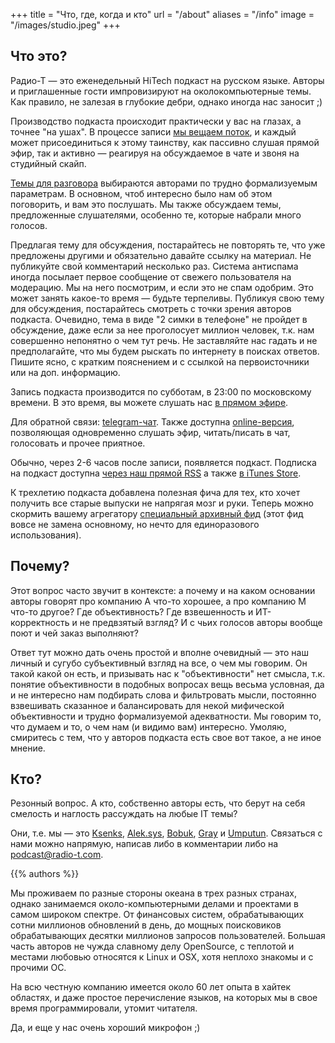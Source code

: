 +++
title = "Что, где, когда и кто"
url = "/about"
aliases = "/info"
image = "/images/studio.jpeg"
+++

## Что это?

Радио-Т — это еженедельный HiTech подкаст на русском языке. Авторы и приглашенные гости импровизируют на околокомпьютерные темы. Как правило, не залезая в глубокие дебри, однако иногда нас заносит ;)

Производство подкаста происходит практически у вас на глазах, а точнее "на ушах". В процессе записи [мы вещаем поток](/online), и каждый может присоединиться к этому таинству, как пассивно слушая прямой эфир, так и активно — реагируя на обсуждаемое в чате и звоня на студийный скайп.

[Темы для разговора](http://news.radio-t.com) выбираются авторами по трудно формализуемым параметрам. В основном, чтоб интересно было нам об этом поговорить, и вам это послушать. Мы также обсуждаем темы, предложенные слушателями, особенно те, которые набрали много голосов.

Предлагая тему для обсуждения, постарайтесь не повторять те, что уже предложены другими и обязательно давайте ссылку на материал. Не публикуйте свой комментарий несколько раз. Система антиспама иногда посылает первое сообщение от свежего пользователя на модерацию. Мы на него посмотрим, и если это не спам одобрим. Это может занять какое-то время — будьте терпеливы. Публикуя свою тему для обсуждения, постарайтесь смотреть с точки зрения авторов подкаста. Очевидно, тема в виде "2 симки в телефоне" не пройдет в обсуждение, даже если за нее проголосует миллион человек, т.к. нам совершенно непонятно о чем тут речь. Не заставляйте нас гадать и не предполагайте, что мы будем рыскать по интернету в поисках ответов. Пишите ясно, с кратким пояснением и с ссылкой на первоисточники или на доп. информацию.

Запись подкаста производится по субботам, в 23:00 по московскому времени. В это время, вы можете слушать нас [в прямом эфире](https://stream.radio-t.com/).

Для обратной связи: [telegram-чат](https://t.me/radio_t_chat). Также доступна [online-версия](http://chat.radio-t.com/), позволяющая одновременно слушать эфир, читать/писать в чат, голосовать и прочее приятное.

Обычно, через 2-6 часов после записи, появляется подкаст. Подписка на подкаст доступна [через наш прямой RSS](http://feeds.feedburner.com/Radio-t) а также [в iTunes Store](https://podcasts.apple.com/podcast/радио-т/id256504435).

К трехлетию подкаста добавлена полезная фича для тех, кто хочет получить все старые выпуски не напрягая мозг и руки. Теперь можно скормить вашему агрегатору [специальный архивный фид](/podcast-archives.rss) (этот фид вовсе не замена основному, но нечто для единоразового использования).

## Почему?

Этот вопрос часто звучит в контексте: а почему и на каком основании авторы говорят про компанию А что-то хорошее, а про компанию М что-то другое? Где объективность? Где взвешенность и ИТ-корректность и не предвзятый взгляд? И с чьих голосов авторы вообще поют и чей заказ выполняют?

Ответ тут можно дать очень простой и вполне очевидный — это наш личный и сугубо субъективный взгляд на все, о чем мы говорим. Он такой какой он есть, и призывать нас к "объективности" нет смысла, т.к. понятие объективности в подобных вопросах вещь весьма условная, да и не интересно нам подбирать слова и фильтровать мысли, постоянно взвешивать сказанное и балансировать для некой мифической объективности и трудно формализуемой адекватности. Мы говорим то, что думаем и то, о чем нам (и видимо вам) интересно. Умоляю, смиритесь с тем, что у авторов подкаста есть свое вот такое, а не иное мнение.

## Кто?

Резонный вопрос. А кто, собственно авторы есть, что берут на себя смелость и наглость рассуждать на любые IT темы?

Они, т.е. мы — это [Ksenks](https://twitter.com/ksenks), [Alek.sys](https://twitter.com/alek_sys), [Bobuk](https://twitter.com/bobuk), [Gray](https://twitter.com/gray_ru) и [Umputun](http://umputun.com). Связаться с нами можно напрямую, написав либо в комментарии либо на [podcast@radio-t.com](mailto:podcast@radio-t.com).

{{% authors %}}

Мы проживаем по разные стороны океана в трех разных странах, однако занимаемся около-компьютерными делами и проектами в самом широком спектре. От финансовых систем, обрабатывающих сотни миллионов обновлений в день, до мощных поисковиков обрабатывающих десятки миллионов запросов пользователей. Большая часть авторов не чужда славному делу OpenSource, с теплотой и местами любовью относятся к Linux и OSX, хотя неплохо знакомы и с прочими ОС.

На всю честную компанию имеется около 60 лет опыта в хайтек областях, и даже простое перечисление языков, на которых мы в свое время программировали, утомит читателя.

Да, и еще у нас очень хороший микрофон ;)
